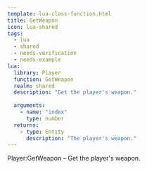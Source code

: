 ```yaml
---
template: lua-class-function.html
title: GetWeapon
icon: lua-shared
tags:
  - lua
  - shared
  - needs-verification
  - needs-example
lua:
  library: Player
  function: GetWeapon
  realm: shared
  description: "Get the player's weapon."
  
  arguments:
    - name: "index"
      type: number
  returns:
    - type: Entity
      description: "The player's weapon."
---
```


<div class="lua__search__keywords">
Player:GetWeapon &#x2013; Get the player's weapon.
</div>
